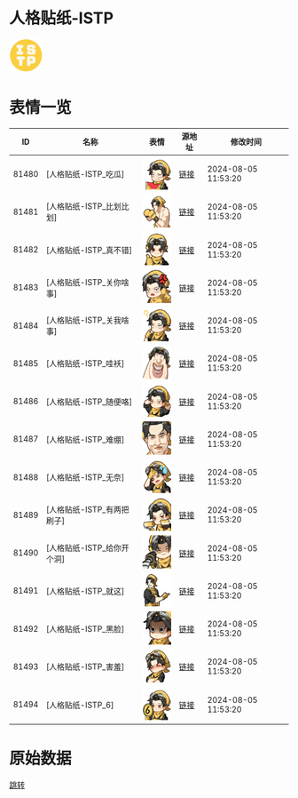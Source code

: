 # 人格贴纸-ISTP

<img src="./cover.png" height="60" alt="cover" />

# 表情一览

|ID|名称|表情|源地址|修改时间|
|----|----|----|----|----|
|81480|[人格贴纸-ISTP_吃瓜]|<img src="./pic/081480_%5B人格贴纸-ISTP_吃瓜%5D.png" height="60" alt="吃瓜"/>|[链接](https://i0.hdslb.com/bfs/garb/76f65c18482b9390918dceebcab8d74ff30641d4.png)|2024-08-05 11:53:20|
|81481|[人格贴纸-ISTP_比划比划]|<img src="./pic/081481_%5B人格贴纸-ISTP_比划比划%5D.png" height="60" alt="比划比划"/>|[链接](https://i0.hdslb.com/bfs/garb/deb1b97308d49571f4ca12baa1a24b40cafc7d88.png)|2024-08-05 11:53:20|
|81482|[人格贴纸-ISTP_真不错]|<img src="./pic/081482_%5B人格贴纸-ISTP_真不错%5D.png" height="60" alt="真不错"/>|[链接](https://i0.hdslb.com/bfs/garb/d735b8a62ae36260ed2093f8f9c24dfbc6802fb7.png)|2024-08-05 11:53:20|
|81483|[人格贴纸-ISTP_关你啥事]|<img src="./pic/081483_%5B人格贴纸-ISTP_关你啥事%5D.png" height="60" alt="关你啥事"/>|[链接](https://i0.hdslb.com/bfs/garb/c5c7272ece292ab08b2fd5b24aff14a249e8f0a4.png)|2024-08-05 11:53:20|
|81484|[人格贴纸-ISTP_关我啥事]|<img src="./pic/081484_%5B人格贴纸-ISTP_关我啥事%5D.png" height="60" alt="关我啥事"/>|[链接](https://i0.hdslb.com/bfs/garb/b3e723ddcfc31ac56e5358474f2afc025467475f.png)|2024-08-05 11:53:20|
|81485|[人格贴纸-ISTP_哇袄]|<img src="./pic/081485_%5B人格贴纸-ISTP_哇袄%5D.png" height="60" alt="哇袄"/>|[链接](https://i0.hdslb.com/bfs/garb/f46d50d98f93786229a8fcebb094ea68aa1dadf4.png)|2024-08-05 11:53:20|
|81486|[人格贴纸-ISTP_随便咯]|<img src="./pic/081486_%5B人格贴纸-ISTP_随便咯%5D.png" height="60" alt="随便咯"/>|[链接](https://i0.hdslb.com/bfs/garb/0c910cdcb47bec43b58fc50bacccaa9e9144ea84.png)|2024-08-05 11:53:20|
|81487|[人格贴纸-ISTP_难绷]|<img src="./pic/081487_%5B人格贴纸-ISTP_难绷%5D.png" height="60" alt="难绷"/>|[链接](https://i0.hdslb.com/bfs/garb/b125018bb2d7163cb7cc31d9429e2efe4a1bd618.png)|2024-08-05 11:53:20|
|81488|[人格贴纸-ISTP_无奈]|<img src="./pic/081488_%5B人格贴纸-ISTP_无奈%5D.png" height="60" alt="无奈"/>|[链接](https://i0.hdslb.com/bfs/garb/97d8c5573a2725e166ccf6faf85b0104c73d76a6.png)|2024-08-05 11:53:20|
|81489|[人格贴纸-ISTP_有两把刷子]|<img src="./pic/081489_%5B人格贴纸-ISTP_有两把刷子%5D.png" height="60" alt="有两把刷子"/>|[链接](https://i0.hdslb.com/bfs/garb/10dcfcf9fe714ed394a0c390379d953b66c6502b.png)|2024-08-05 11:53:20|
|81490|[人格贴纸-ISTP_给你开个洞]|<img src="./pic/081490_%5B人格贴纸-ISTP_给你开个洞%5D.png" height="60" alt="给你开个洞"/>|[链接](https://i0.hdslb.com/bfs/garb/3e160f57e606a2a4fef6db0e9da5de5b4b2d4f54.png)|2024-08-05 11:53:20|
|81491|[人格贴纸-ISTP_就这]|<img src="./pic/081491_%5B人格贴纸-ISTP_就这%5D.png" height="60" alt="就这"/>|[链接](https://i0.hdslb.com/bfs/garb/8221e7ebae573fdbf863181438cb4af2772a6d52.png)|2024-08-05 11:53:20|
|81492|[人格贴纸-ISTP_黑脸]|<img src="./pic/081492_%5B人格贴纸-ISTP_黑脸%5D.png" height="60" alt="黑脸"/>|[链接](https://i0.hdslb.com/bfs/garb/fdbea0ab74ff0b2bfd84d618938eae548d7c9f21.png)|2024-08-05 11:53:20|
|81493|[人格贴纸-ISTP_害羞]|<img src="./pic/081493_%5B人格贴纸-ISTP_害羞%5D.png" height="60" alt="害羞"/>|[链接](https://i0.hdslb.com/bfs/garb/d578d3b2b857c4b6b978495248c9d1e490998286.png)|2024-08-05 11:53:20|
|81494|[人格贴纸-ISTP_6]|<img src="./pic/081494_%5B人格贴纸-ISTP_6%5D.png" height="60" alt="6"/>|[链接](https://i0.hdslb.com/bfs/garb/e9c64dac91f270e64f46a045ccf46cb5a67d034e.png)|2024-08-05 11:53:20|

# 原始数据

[跳转](./raw.json)

